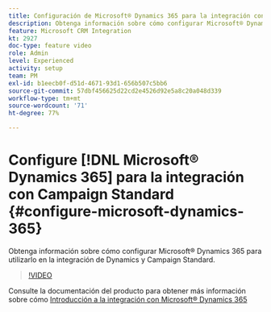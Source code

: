 ```yaml
---
title: Configuración de Microsoft® Dynamics 365 para la integración con Campaign Standard
description: Obtenga información sobre cómo configurar Microsoft® Dynamics 365 para utilizarlo en la integración de Dynamics y Campaign Standard.
feature: Microsoft CRM Integration
kt: 2927
doc-type: feature video
role: Admin
level: Experienced
activity: setup
team: PM
exl-id: b1eecb0f-d51d-4671-93d1-656b507c5bb6
source-git-commit: 57dbf456625d22cd2e4526d92e5a8c20a048d339
workflow-type: tm+mt
source-wordcount: '71'
ht-degree: 77%

---
```


# Configure [!DNL Microsoft® Dynamics 365] para la integración con Campaign Standard {#configure-microsoft-dynamics-365}

Obtenga información sobre cómo configurar Microsoft® Dynamics 365 para utilizarlo en la integración de Dynamics y Campaign Standard.

>[!VIDEO](https://video.tv.adobe.com/v/27637?quality=12)

Consulte la documentación del producto para obtener más información sobre cómo [Introducción a la integración con Microsoft® Dynamics 365](https://experienceleague.adobe.com/docs/campaign-standard/using/integrating-with-adobe-cloud/campaign-and-microsoft-dynamics-365/d365-acs-get-started.html?lang=es)
